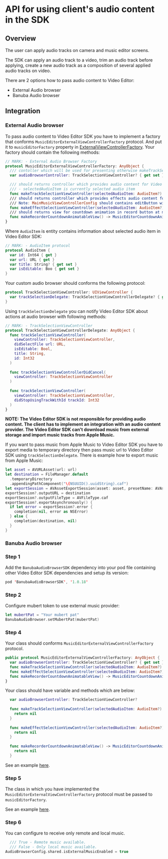 # API for using client's audio content in the SDK
## Overview

The user can apply audio tracks on camera and music editor screens.

The SDK can apply an audio track to a video, trim an audio track before applying, create a new audio track as a composition of several applied audio tracks on video.

There are 2 options how to pass audio content to Video Editor:

- External Audio browser
- Banuba Audio browser

## Integration
### External Audio browser

To pass audio content to Video Editor SDK you have to implement a factory that conforms ```MusicEditorExternalViewControllerFactory``` protocol. And put it to ```musicEditorFactory``` property in [ExternalViewControllerFactory](https://github.com/Banuba/ve-sdk-ios-integration-sample/blob/main/Example/Example/ViewController.swift#L24). Your factory should contain the following methods:

```swift
// MARK: - External Audio Browser Factory
protocol MusicEditorExternalViewControllerFactory: AnyObject {
  /// contoller which will be used for presenting otherwise makeTrackSelectionViewController will be used
  var audioBrowserController: TrackSelectionViewController? { get set }

  /// should returns controller which provides audio content for Video Editor SDK
  /// - selectedAudioItem is currently selected audio item
  func makeTrackSelectionViewController(selectedAudioItem: AudioItem?) -> TrackSelectionViewController?
  /// should returns controller which provides effects audio content for Video Editor SDK
  /// Note: MainMusicViewControllerConfig should contains editButton with type .effect
  func makeEffectSelectionViewController(selectedAudioItem: AudioItem?) -> EffectSelectionViewController?
  /// should returns view for countdown animation in record button at music editor
  func makeRecorderCountdownAnimatableView() -> MusicEditorCountdownAnimatableView?
}
```
Where ```AudioItem``` is entity contains information about selected audio item in Video Editor SDK:
```swift
// MARK: - AudioItem protocol
protocol AudioItem {
  var id: Int64 { get }
  var url: URL { get }
  var title: String? { get set }
  var isEditable: Boo { get set }
}
```

Your custom audio browser should conforms the following protocol:
```swift
protocol TrackSelectionViewController: UIViewController {
  var trackSelectionDelegate: TrackSelectionViewControllerDelegate? { get set }
}
```
Using ```trackSelectionDelegate``` you can notify Video Editor SDK about actions at audio browser with following methods:
```swift
// MARK: - TrackSelectionViewController
protocol TrackSelectionViewControllerDelegate: AnyObject {
  func trackSelectionViewController(
    viewController: TrackSelectionViewController,
    didSelectFile url: URL,
    isEditable: Bool,
    title: String,
    id: Int32
  )
  
  func trackSelectionViewControllerDidCancel(
    viewController: TrackSelectionViewController
  )
  
  func trackSelectionViewController(
    viewController: TrackSelectionViewController,
    didStopUsingTrackWithId trackId: Int32
  )
}
```

**NOTE: The Video Editor SDK is not responsible for providing audio content. The client has to implement an integration with an audio content provider.
The Video Editor SDK can't download music from external storage and import music tracks from Apple Music.**

If you want to pass music from Apple Music to Video Editor SDK you have to export media to temporary directory then pass music url to Video Editor SDK using ```trackSelectionDelegate```. There is example how to export music from Apple Music:
```swift
let asset = AVURLAsset(url: url)
let destination = FileManager.default
  .temporaryDirectory
  .appendingPathComponent("\(NSUUID().uuidString).caf")
let exportSession = AVAssetExportSession(asset: asset, presetName: AVAssetExportPresetPassthrough)
exportSession?.outputURL = destination
exportSession?.outputFileType = AVFileType.caf
exportSession?.exportAsynchronously() {
  if let error = exportSession?.error {
    completion(nil, error as NSError)
  } else {
    completion(destination, nil)
  }
}
```

### Banuba Audio browser

### Step 1

Add the ```BanubaAudioBrowserSDK``` dependency into your pod file containing other Video Editor SDK dependencies and setup its version:

```swift
pod 'BanubaAudioBrowserSDK', '1.0.18'

```
### Step 2

Configure mubert token to use external music provider:
```swift
let mubertPat = "Your mubert pat"
BanubaAudioBrowser.setMubertPat(mubertPat)
```

### Step 4

Your class should conforms ```MusicEditorExternalViewControllerFactory``` protocol.
```swift
public protocol MusicEditorExternalViewControllerFactory: AnyObject {
  var audioBrowserController: TrackSelectionViewController? { get set }
  func makeTrackSelectionViewController(selectedAudioItem: AudioItem?) -> TrackSelectionViewController?
  func makeEffectSelectionViewController(selectedAudioItem: AudioItem?) -> EffectSelectionViewController?
  func makeRecorderCountdownAnimatableView() -> MusicEditorCountdownAnimatableView?
}
```
Your class should have variable and methods which are below:
```swift
  var audioBrowserController: TrackSelectionViewController?
  
  func makeTrackSelectionViewController(selectedAudioItem: AudioItem?) -> TrackSelectionViewController? {
    return nil
  }
  
  func makeEffectSelectionViewController(selectedAudioItem: AudioItem?) -> EffectSelectionViewController? {
    return nil
  }
  
  func makeRecorderCountdownAnimatableView() -> MusicEditorCountdownAnimatableView? {
    return nil
  }
```
See an example [here](https://github.com/Banuba/ve-sdk-ios-integration-sample/blob/main/Example/Example/Helpers/MusicEditorViewControllerFactory.swift#L14).

### Step 5

The class in which you have implemented the ``` MusicEditorExternalViewControllerFactory ``` protocol must be passed to ```musicEditorFactory```.

See an example [here](https://github.com/Banuba/ve-sdk-ios-integration-sample/blob/main/Example/Example/ViewController.swift#L30).

### Step 6

You can configure to receive only remote and local music.
```swift
  /// True - Remote music available.
  /// False - Only local music available.
AudioBrowserConfig.shared.isExternalMusicEnabled = true
```
